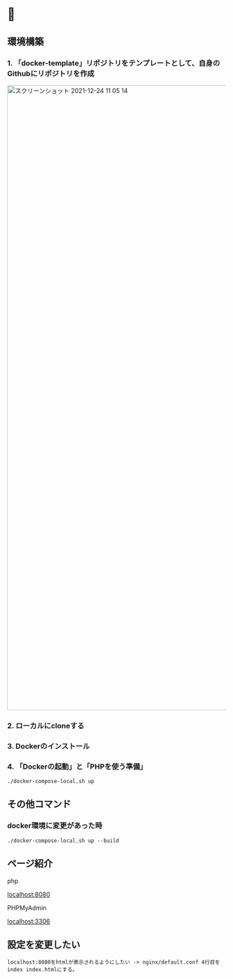 # 🐳

## 環境構築

### 1. 「docker-template」リポジトリをテンプレートとして、自身のGithubにリポジトリを作成

<img width="1440" alt="スクリーンショット 2021-12-24 11 05 14" src="https://user-images.githubusercontent.com/63081802/147306983-b09827a5-cdbd-4061-a1c3-390496b266a8.png">

### 2. ローカルにcloneする

### 3. Dockerのインストール

### 4. 「Dockerの起動」と「PHPを使う準備」

```
./docker-compose-local.sh up
```

## その他コマンド

### docker環境に変更があった時

```
./docker-compose-local.sh up --build
```

## ページ紹介

php

[localhost:8080](http://localhost:8080)

PHPMyAdmin

[localhost:3306](http://localhost:3306)

## 設定を変更したい

```
localhost:8080をhtmlが表示されるようにしたい -> nginx/default.conf 4行目を index index.htmlにする。
```
